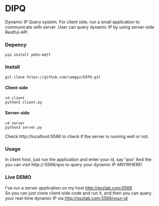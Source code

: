 # DIPQ
Dynamic IP Query system. For client side, run a small application to communicate with server. User can query dynamic IP by using server-side Restful-API

### Depency  
`pip install paho-mqtt`  

### Install  
`git clone https://github.com/iamgyz/DIPQ.git`  

#### Client-side  
`cd client`  
`python3 client.py`  

#### Server-side  
`cd server`  
`python3 server.py`  

Check http://localhost:5566 to check if the server is running well or not.  

### Usage  
In client host, just run the application and enter your id, say 'qoo' 
And the you can visit http://<server IP>:5566/qoo to query your dynamic IP ANYWHERE!  

### Live DEMO  
I've run a server application on my host http://gyzlab.com:5566  
So you can just clone client-side code and run it, and then you can query your real-time dynamic IP via http://gyzlab.com:5566/your-id
